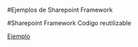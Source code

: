 #Ejemplos de Sharepoint Framework

#Sharepoint Framework Codigo reutilizable

[Ejemplo](https://github.com/levalencia/SharepointFrameworkCodeSamples/tree/master/LibrarySample)

